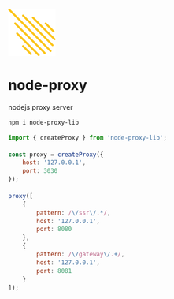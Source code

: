 ![proxy-lib](icon.png "proxy-lib")

# node-proxy
nodejs proxy server

```sh
npm i node-proxy-lib
```

```js
import { createProxy } from 'node-proxy-lib';

const proxy = createProxy({
    host: '127.0.0.1',
    port: 3030
});

proxy([
    {
        pattern: /\/ssr\/.*/,
        host: '127.0.0.1',
        port: 8080
    },
    {
        pattern: /\/gateway\/.+/,
        host: '127.0.0.1',
        port: 8081
    }
]);
```
